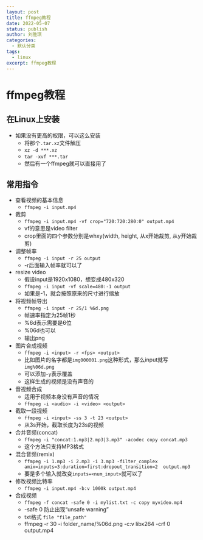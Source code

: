 ```yaml
---
layout: post
title: ffmpeg教程
date: 2022-05-07
status: publish
author: 刘胜琪
categories: 
  - 默认分类
tags: 
  - linux
excerpt: ffmpeg教程
---
```




# ffmpeg教程

## 在Linux上安装
- 如果没有更高的权限，可以这么安装
  - 将那个`.tar.xz`文件解压
  - `xz -d ***.xz`
  - `tar -xvf ***.tar`
  - 然后有一个ffmpeg就可以直接用了
  
## 常用指令
- 查看视频的基本信息
  - `ffmpeg -i input.mp4`
- 裁剪
  - `ffmpeg -i input.mp4 -vf crop="720:720:280:0" output.mp4`
  - vf的意思是video filter
  - crop里面的四个参数分别是whxy(width, height, 从x开始裁剪, 从y开始裁剪)
- 调整帧率
  - `ffmpeg -i input -r 25 output`
  - -r后面输入帧率就可以了
- resize video
  - 假设input是1920x1080，想变成480x320
  - `ffmpeg -i input -vf scale=480:-1 output`
  - 如果是-1，就会按照原来的尺寸进行缩放
- 将视频帧导出
  - `ffmpeg -i input -r 25/1 %6d.png`
  - 帧速率指定为25帧1秒
  - %6d表示需要是6位
  - %06d也可以
  - 输出png
- 图片合成视频
  - `ffmpeg -i <input> -r <fps> <output>`
  - 比如图片的名字都是`img000001.png`这种形式，那么input就写`img%06d.png`
  - 可以添加`-y`表示覆盖
  - 这样生成的视频是没有声音的
- 音视频合成
  - 适用于视频本身没有声音的情况
  - `ffmpeg -i <audio> -i <video> <output>`
- 截取一段视频
  - `ffmpeg -i <input> -ss 3 -t 23 <output>`
  - 从3s开始，截取长度为23s的视频
- 合并音频(concat)
  - `ffmpeg -i "concat:1.mp3|2.mp3|3.mp3" -acodec copy concat.mp3`
  - 这个方法只支持MP3格式
- 混合音频(remix)
  - `ffmpeg -i 1.mp3 -i 2.mp3 -i 3.mp3 -filter_complex amix=inputs=3:duration=first:dropout_transition=2  output.mp3`
  - 要是多个输入就改变`inputs=<num_input>`就可以了
- 修改视频比特率
  - `ffmpeg -i input.mp4 -b:v 1000k output.mp4`
- 合成视频
  - `ffmpeg -f concat -safe 0 -i mylist.txt -c copy myvideo.mp4`
  - -safe 0 防止出现“unsafe warning”
  - txt格式 `file "file_path"`
  - ffmpeg -r 30 -i folder_name/%06d.png -c:v libx264 -crf 0 output.mp4
